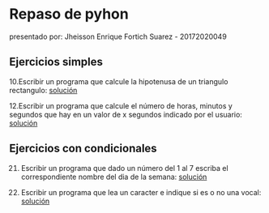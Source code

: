 # Repaso de pyhon

presentado por: Jheisson Enrique Fortich Suarez - 20172020049

## Ejercicios simples

10.Escribir un programa que calcule la hipotenusa de un triangulo rectangulo:
[solución](https://github.com/Forson666/Repaso-de-pyhon/blob/master/ejercicio10.py)

12.Escribir un programa que calcule el número de horas, minutos y segundos que hay
 en un valor de x segundos indicado por el usuario:
[solución](https://github.com/Forson666/Repaso-de-pyhon/blob/master/ejercicio12.py)

## Ejercicios con condicionales

21. Escribir un programa que dado un número del 1 al 7 escriba el correspondiente nombre del dia de la semana:
[solución](https://github.com/Forson666/Repaso-de-pyhon/blob/master/ejercicio%2021.py)

 22. Escribir un programa que lea un caracter e indique si es o no una vocal:
[solución](https://github.com/Forson666/Repaso-de-pyhon/blob/master/ejercicio12.py)
